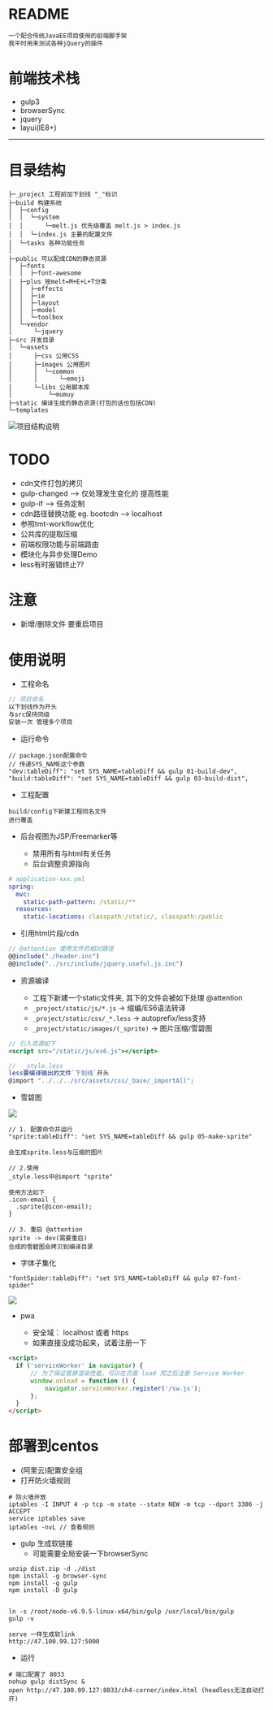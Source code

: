 # README

```html
一个配合传统JavaEE项目使用的前端脚手架
我平时用来测试各种jQuery的插件
```

# 前端技术栈

- gulp3
- browserSync 
- jquery 
- layui(IE8+)

---

    
# 目录结构

```
├─_project 工程前加下划线 "_"标识
├─build 构建系统
│  ├─config
│  │  └─system 
│  │      └─melt.js 优先级覆盖 melt.js > index.js
│  │  └─index.js 主要的配置文件
│  └─tasks 各种功能任务
│  
├─public 可以配成CDN的静态资源
│  ├─fonts
│  │  ├─font-awesome
│  ├─plus 按melt=M+E+L+T分类
│  │  ├─effects
│  │  ├─ie
│  │  ├─layout
│  │  ├─model
│  │  └─toolbox
│  └─vendor
│      └─jquery
├─src 开发目录
│  └─assets
│      ├─css 公用CSS
│      ├─images 公用图片
│      │  └─common
│      │      └─emoji
│      └─libs 公用脚本库
│          └─mumuy
├─static 编译生成的静态资源(打包的话也包括CDN)
└─templates
```  

![项目结构说明](__doc/category.png)  

# TODO

- cdn文件打包的拷贝
- gulp-changed --> 仅处理发生变化的 提高性能
- gulp-if --> 任务定制
- cdn路径替换功能 eg. bootcdn --> localhost
- 参照tmt-workflow优化
- 公共库的提取压缩
- 前端权限功能与前端路由
- 模块化与异步处理Demo
- less有时报错终止?? 

# 注意

- 新增/删除文件 要重启项目

# 使用说明

- 工程命名
    
```js 
// 项目命名
以下划线作为开头
与src保持同级
安装一次 管理多个项目
```

- 运行命令

```shell
// package.json配置命令 
// 传递SYS_NAME这个参数
"dev:tableDiff": "set SYS_NAME=tableDiff && gulp 01-build-dev",
"build:tableDiff": "set SYS_NAME=tableDiff && gulp 03-build-dist",
```

- 工程配置

```
build/config下新建工程同名文件
进行覆盖
```

- 后台视图为JSP/Freemarker等
    
    - 禁用所有与html有关任务
    - 后台调整资源指向
    
```yml
# application-xxx.yml
spring: 
  mvc:
    static-path-pattern: /static/**
  resources:
    static-locations: classpath:/static/, classpath:/public
```     

- 引用html片段/cdn 

```js
// @attention 使用文件的相对路径 
@@include("./header.inc")
@@include("../src/include/jquery.useful.js.inc")
```

- 资源编译

    - 工程下新建一个static文件夹, 其下的文件会被如下处理 @attention
    - `_project/static/js/*.js`          -> 缩编/ES6语法转译
    - `_project/static/css/_*.less`      -> autoprefix/less支持
    - `_project/static/images/(_sprite)` -> 图片压缩/雪碧图
    
```jsx
// 引入资源如下 
<script src="/static/js/es6.js"></script>

//  _style.less
less要编译输出的文件`下划线`开头
@import "../../../src/assets/css/_base/_importAll";
```

- 雪碧图

![](__doc/how-to-use-sprite.png)    


```
// 1. 配置命令并运行
"sprite:tableDiff": "set SYS_NAME=tableDiff && gulp 05-make-sprite"

会生成sprite.less与压缩的图片

// 2.使用
_style.less中@import "sprite"

使用方法如下 
.icon-email {
  .sprite(@icon-email);
}

// 3. 重启 @attention
sprite -> dev(需要重启)
合成的雪碧图会拷贝到编译目录
```   

- 字体子集化

```
"fontSpider:tableDiff": "set SYS_NAME=tableDiff && gulp 07-font-spider"
```

![](__doc/how-to-use-font.png) 
    
- pwa

    - 安全域： localhost 或者 https
    - 如果直接没成功起来，试着注册一下

```html
<script>
  if ('serviceWorker' in navigator) {
      // 为了保证首屏渲染性能，可以在页面 load 完之后注册 Service Worker
      window.onload = function () {
          navigator.serviceWorker.register('/sw.js');
      };
  }
</script>
```

   

# 部署到centos

- (阿里云)配置安全组
- 打开防火墙规则

```shell 
# 防火墙开放
iptables -I INPUT 4 -p tcp -m state --state NEW -m tcp --dport 3306 -j ACCEPT
service iptables save
iptables -nvL // 查看规则
```

- gulp 生成软链接 
    - 可能需要全局安装一下browserSync

```shell
unzip dist.zip -d ./dist
npm install -g browser-sync
npm install -g gulp
npm install -D gulp


ln -s /root/node-v6.9.5-linux-x64/bin/gulp /usr/local/bin/gulp
gulp -v

serve 一样生成软link
http://47.100.99.127:5000
```

- 运行

```shell
# 端口配置了 8033
nohup gulp distSync &
open http://47.100.99.127:8033/ch4-corner/index.html (headless无法自动打开)
```

